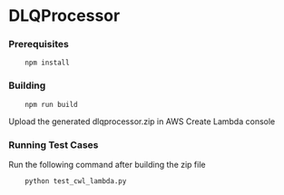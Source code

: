 # DLQProcessor

### Prerequisites

```
    npm install
```

### Building


```
    npm run build
```
Upload the generated dlqprocessor.zip in AWS Create Lambda console


### Running Test Cases
Run the following command after building the zip file
```
    python test_cwl_lambda.py
```

